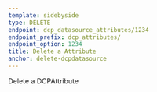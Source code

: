 ```yaml
---
template: sidebyside
type: DELETE
endpoint: dcp_datasource_attributes/1234
endpoint_prefix: dcp_attributes/
endpoint_option: 1234
title: Delete a Attribute
anchor: delete-dcpdatasource
---
```

Delete a DCPAttribute
